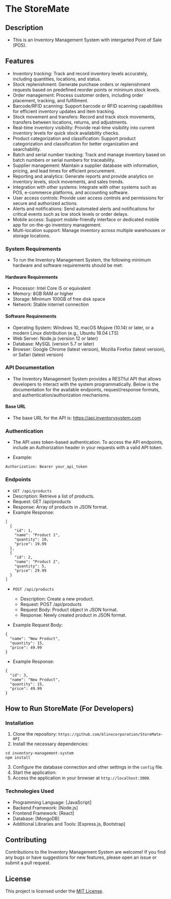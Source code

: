 # The StoreMate

## Description

- This is an Inventory Management System with intergarted Point of Sale (POS).

## Features

- Inventory tracking: Track and record inventory levels accurately, including quantities, locations, and status.
- Stock replenishment: Generate purchase orders or replenishment requests based on predefined reorder points or minimum stock levels.
- Order management: Process customer orders, including order placement, tracking, and fulfillment.
- Barcode/RFID scanning: Support barcode or RFID scanning capabilities for efficient inventory updates and item tracking.
- Stock movement and transfers: Record and track stock movements, transfers between locations, returns, and adjustments.
- Real-time inventory visibility: Provide real-time visibility into current inventory levels for quick stock availability checks.
- Product categorization and classification: Support product categorization and classification for better organization and searchability.
- Batch and serial number tracking: Track and manage inventory based on batch numbers or serial numbers for traceability.
- Supplier management: Maintain a supplier database with information, pricing, and lead times for efficient procurement.
- Reporting and analytics: Generate reports and provide analytics on inventory levels, stock movements, and sales trends.
- Integration with other systems: Integrate with other systems such as POS, e-commerce platforms, and accounting software.
- User access controls: Provide user access controls and permissions for secure and authorized actions.
- Alerts and notifications: Send automated alerts and notifications for critical events such as low stock levels or order delays.
- Mobile access: Support mobile-friendly interface or dedicated mobile app for on-the-go inventory management.
- Multi-location support: Manage inventory across multiple warehouses or storage locations.

### System Requirements

- To run the Inventory Management System, the following minimum hardware and software requirements should be met:

#### Hardware Requirements

- Processor: Intel Core i5 or equivalent
- Memory: 8GB RAM or higher
- Storage: Minimum 100GB of free disk space
- Network: Stable internet connection

#### Software Requirements

- Operating System: Windows 10, macOS Mojave (10.14) or later, or a modern Linux distribution (e.g., Ubuntu 18.04 LTS)
- Web Server: Node.js (version 12 or later)
- Database: MySQL (version 5.7 or later)
- Browser: Google Chrome (latest version), Mozilla Firefox (latest version), or Safari (latest version)

### API Documentation

- The Inventory Management System provides a RESTful API that allows developers to interact with the system programmatically. Below is the documentation for the available endpoints, request/response formats, and authentication/authorization mechanisms.

#### Base URL

- The base URL for the API is: https://api.inventorysystem.com

### Authentication

- The API uses token-based authentication. To access the API endpoints, include an Authorization header in your requests with a valid API token.

- Example:

```
Authorization: Bearer your_api_token
```

### Endpoints

- `GET /api/products`
- Description: Retrieve a list of products.
- Request: GET /api/products
- Response: Array of products in JSON format.
- Example Response:

```
[
  {
    "id": 1,
    "name": "Product 1",
    "quantity": 10,
    "price": 19.99
  },
  {
    "id": 2,
    "name": "Product 2",
    "quantity": 5,
    "price": 29.99
  }
]
```

- `POST /api/products`

  - Description: Create a new product.
  - Request: POST /api/products
  - Request Body: Product object in JSON format.
  - Response: Newly created product in JSON format.

- Example Request Body:

```
{
  "name": "New Product",
  "quantity": 15,
  "price": 49.99
}
```

- Example Response:

```
{
  "id": 3,
  "name": "New Product",
  "quantity": 15,
  "price": 49.99
}
```

## How to Run StoreMate (For Developers)

### Installation

1. Clone the repository:
   `https://github.com/blinxcorporation/StoreMate-API`
2. Install the necessary dependencies:

```
cd inventory-management-system
npm install
```

3. Configure the database connection and other settings in the `config` file.
4. Start the application:
5. Access the application in your browser at `http://localhost:3000`.

### Technologies Used

- Programming Language: [JavaScript]
- Backend Framework: [Node.js]
- Frontend Framework: [React]
- Database: [MongoDB]
- Additional Libraries and Tools: [Express.js, Bootstrap]

## Contributing

Contributions to the Inventory Management System are welcome! If you find any bugs or have suggestions for new features, please open an issue or submit a pull request.

## License

This project is licensed under the [MIT License](LICENSE).
